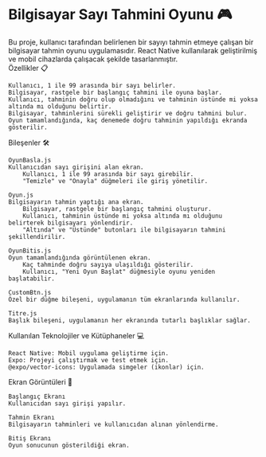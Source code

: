 ﻿# Bilgisayar Sayı Tahmini Oyunu 🎮 


Bu proje, kullanıcı tarafından belirlenen bir sayıyı tahmin etmeye çalışan bir bilgisayar tahmin oyunu uygulamasıdır. React Native kullanılarak geliştirilmiş ve mobil cihazlarda çalışacak şekilde tasarlanmıştır.
<br>Özellikler 📋

    Kullanıcı, 1 ile 99 arasında bir sayı belirler.
    Bilgisayar, rastgele bir başlangıç tahmini ile oyuna başlar.
    Kullanıcı, tahminin doğru olup olmadığını ve tahminin üstünde mi yoksa altında mı olduğunu belirtir.
    Bilgisayar, tahminlerini sürekli geliştirir ve doğru tahmini bulur.
    Oyun tamamlandığında, kaç denemede doğru tahminin yapıldığı ekranda gösterilir.

Bileşenler 🛠️

    OyunBasla.js
    Kullanıcıdan sayı girişini alan ekran.
        Kullanıcı, 1 ile 99 arasında bir sayı girebilir.
        "Temizle" ve "Onayla" düğmeleri ile giriş yönetilir.

    Oyun.js
    Bilgisayarın tahmin yaptığı ana ekran.
        Bilgisayar, rastgele bir başlangıç tahmini oluşturur.
        Kullanıcı, tahminin üstünde mi yoksa altında mı olduğunu belirterek bilgisayarı yönlendirir.
        "Altında" ve "Üstünde" butonları ile bilgisayarın tahmini şekillendirilir.

    OyunBitis.js
    Oyun tamamlandığında görüntülenen ekran.
        Kaç tahminde doğru sayıya ulaşıldığı gösterilir.
        Kullanıcı, "Yeni Oyun Başlat" düğmesiyle oyunu yeniden başlatabilir.

    CustomBtn.js
    Özel bir düğme bileşeni, uygulamanın tüm ekranlarında kullanılır.

    Titre.js
    Başlık bileşeni, uygulamanın her ekranında tutarlı başlıklar sağlar.

Kullanılan Teknolojiler ve Kütüphaneler 💻

    React Native: Mobil uygulama geliştirme için.
    Expo: Projeyi çalıştırmak ve test etmek için.
    @expo/vector-icons: Uygulamada simgeler (ikonlar) için.


Ekran Görüntüleri 📱

    Başlangıç Ekranı
    Kullanıcıdan sayı girişi yapılır.

    Tahmin Ekranı
    Bilgisayarın tahminleri ve kullanıcıdan alınan yönlendirme.

    Bitiş Ekranı
    Oyun sonucunun gösterildiği ekran.
    
